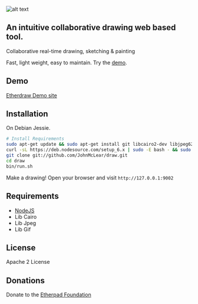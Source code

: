 ![alt text](https://f.cloud.github.com/assets/220864/730169/feb98294-e24b-11e2-903d-b3cbc68f3a48.gif "Action Video")

## An intuitive collaborative drawing web based tool.
Collaborative real-time drawing, sketching & painting

Fast, light weight, easy to maintain.  Try the [demo](http://draw.etherpad.org).

Demo
----
[Etherdraw Demo site](http://draw.etherpad.org)

Installation
------------

On Debian Jessie.

```bash
# Install Requirements
sudo apt-get update && sudo apt-get install git libcairo2-dev libjpeg62-turbo-dev libpango1.0-dev libgif-dev build-essential g++
curl -sL https://deb.nodesource.com/setup_6.x | sudo -E bash - && sudo apt-get install -y nodejs
git clone git://github.com/JohnMcLear/draw.git
cd draw
bin/run.sh 
```

Make a drawing! Open your browser and visit `` http://127.0.0.1:9002 ``

Requirements
------------
 * [NodeJS](http://nodejs.org/)
 * Lib Cairo
 * Lib Jpeg
 * Lib Gif

License
-------
Apache 2 License

Donations
---------
Donate to the [Etherpad Foundation](http://etherpad.org/#links)
